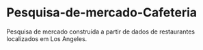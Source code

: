 # Pesquisa-de-mercado-Cafeteria
Pesquisa de mercado construída a partir de dados de restaurantes localizados em Los Angeles.
